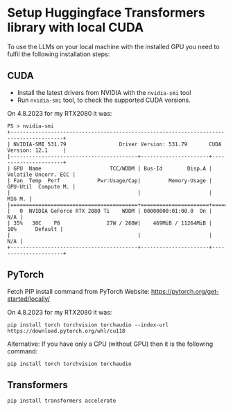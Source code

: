 # Setup Huggingface Transformers library with local CUDA

To use the LLMs on your local machine with the installed GPU you need to fulfil the following installation steps:

## CUDA

* Install the latest drivers from NVIDIA with the `nvidia-smi` tool
* Run `nvidia-smi` tool, to check the supported CUDA versions.

On 4.8.2023 for my RTX2080 it was:
```
PS > nvidia-smi
+---------------------------------------------------------------------------------------+
| NVIDIA-SMI 531.79                 Driver Version: 531.79       CUDA Version: 12.1     |
|-----------------------------------------+----------------------+----------------------+
| GPU  Name                      TCC/WDDM | Bus-Id        Disp.A | Volatile Uncorr. ECC |
| Fan  Temp  Perf            Pwr:Usage/Cap|         Memory-Usage | GPU-Util  Compute M. |
|                                         |                      |               MIG M. |
|=========================================+======================+======================|
|   0  NVIDIA GeForce RTX 2080 Ti    WDDM | 00000000:01:00.0  On |                  N/A |
| 35%   30C    P8               27W / 260W|    469MiB / 11264MiB |     10%      Default |
|                                         |                      |                  N/A |
+-----------------------------------------+----------------------+----------------------+
```

## PyTorch

Fetch PIP install command from PyTorch Website: https://pytorch.org/get-started/locally/ 

On 4.8.2023 for my RTX2080 it was:
```
pip install torch torchvision torchaudio --index-url https://download.pytorch.org/whl/cu118
```

Alternative: If you have only a CPU (without GPU) then it is the following command:
```
pip install torch torchvision torchaudio
```

## Transformers

```
pip install transformers accelerate
```
